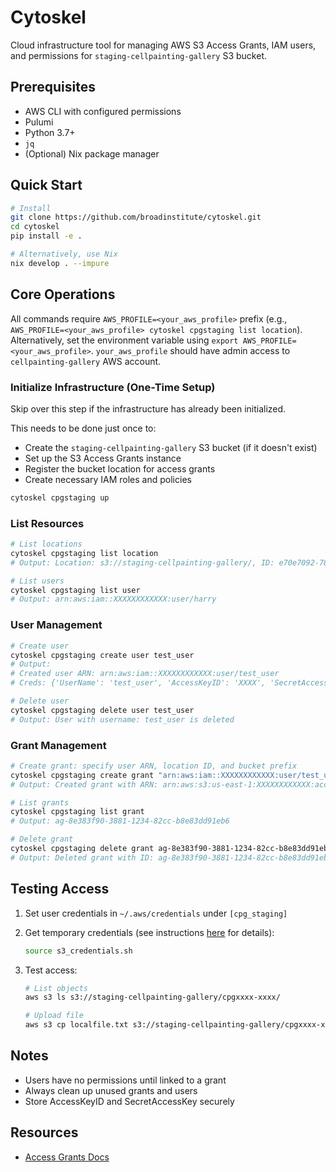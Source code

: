 # Cytoskel

Cloud infrastructure tool for managing AWS S3 Access Grants, IAM users, and permissions for `staging-cellpainting-gallery` S3 bucket.

## Prerequisites

- AWS CLI with configured permissions
- Pulumi
- Python 3.7+
- `jq`
- (Optional) Nix package manager

## Quick Start

```bash
# Install
git clone https://github.com/broadinstitute/cytoskel.git
cd cytoskel
pip install -e .

# Alternatively, use Nix
nix develop . --impure
```

## Core Operations

All commands require `AWS_PROFILE=<your_aws_profile>` prefix (e.g., `AWS_PROFILE=<your_aws_profile> cytoskel cpgstaging list location`).
Alternatively, set the environment variable using `export AWS_PROFILE=<your_aws_profile>`.
`your_aws_profile` should have admin access to `cellpainting-gallery` AWS account.

### Initialize Infrastructure (One-Time Setup)
Skip over this step if the infrastructure has already been initialized.

This needs to be done just once to:

- Create the `staging-cellpainting-gallery` S3 bucket (if it doesn't exist)
- Set up the S3 Access Grants instance
- Register the bucket location for access grants
- Create necessary IAM roles and policies


```bash
cytoskel cpgstaging up
```

### List Resources

```bash
# List locations
cytoskel cpgstaging list location
# Output: Location: s3://staging-cellpainting-gallery/, ID: e70e7092-7889-42fd-a72b-59b9106a4c51

# List users
cytoskel cpgstaging list user
# Output: arn:aws:iam::XXXXXXXXXXXX:user/harry
```

### User Management

```bash
# Create user
cytoskel cpgstaging create user test_user
# Output:
# Created user ARN: arn:aws:iam::XXXXXXXXXXXX:user/test_user
# Creds: {'UserName': 'test_user', 'AccessKeyID': 'XXXX', 'SecretAccessKey': 'XXXX+XXXX', ...}

# Delete user
cytoskel cpgstaging delete user test_user
# Output: User with username: test_user is deleted
```

### Grant Management

```bash
# Create grant: specify user ARN, location ID, and bucket prefix
cytoskel cpgstaging create grant "arn:aws:iam::XXXXXXXXXXXX:user/test_user" "e70e7092-7889-42fd-a72b-59b9106a4c51" "cpgxxxx-xxxx/*"
# Output: Created grant with ARN: arn:aws:s3:us-east-1:XXXXXXXXXXXX:access-grants/default/grant/8e383f90-3881-4842-82cc-b8e83dd91eb6

# List grants
cytoskel cpgstaging list grant
# Output: ag-8e383f90-3881-1234-82cc-b8e83dd91eb6

# Delete grant
cytoskel cpgstaging delete grant ag-8e383f90-3881-1234-82cc-b8e83dd91eb6
# Output: Deleted grant with ID: ag-8e383f90-3881-1234-82cc-b8e83dd91eb6
```

## Testing Access

1. Set user credentials in `~/.aws/credentials` under `[cpg_staging]`
2. Get temporary credentials (see instructions [here](/cytoskel/docs/access_cpg_staging.md) for details):

   ```bash
   source s3_credentials.sh
   ```

3. Test access:

   ```bash
   # List objects
   aws s3 ls s3://staging-cellpainting-gallery/cpgxxxx-xxxx/

   # Upload file
   aws s3 cp localfile.txt s3://staging-cellpainting-gallery/cpgxxxx-xxxx/
   ```

## Notes

- Users have no permissions until linked to a grant
- Always clean up unused grants and users
- Store AccessKeyID and SecretAccessKey securely

## Resources

- [Access Grants Docs](https://docs.aws.amazon.com/AmazonS3/latest/userguide/access-points.html)
